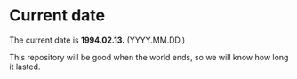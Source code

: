 # Current date

The current date is **1994.02.13.** (YYYY.MM.DD.)

This repository will be good when the world ends, so we will know how long it lasted.